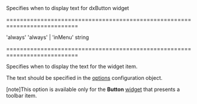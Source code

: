 <!--**
/*-------------------------------------------
    Auto-generated file. Do not modify.
-------------------------------------------

**-->
<!--d-->Specifies when to display text for dxButton widget<!--/d-->
===========================================================================
<!--default-->'always'<!--/default-->
<!--acceptValues-->'always' | 'inMenu'<!--/acceptValues-->
<!--type-->string<!--/type-->
===========================================================================

<!--shortDescription-->
Specifies when to display the text for the widget item.
<!--/shortDescription-->

<!--fullDescription-->
The text should be specified in the [options](/Documentation/ApiReference/UI_Widgets/dxToolbar/Default_Item_Template/#options) configuration object. 

[note]This option is available only for the **Button** [widget](/Documentation/ApiReference/UI_Widgets/dxToolbar/Default_Item_Template/#widget) that presents a toolbar item.
<!--/fullDescription-->